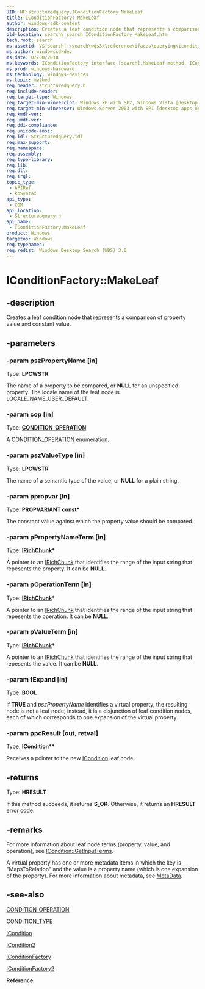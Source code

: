 ```yaml
---
UID: NF:structuredquery.IConditionFactory.MakeLeaf
title: IConditionFactory::MakeLeaf
author: windows-sdk-content
description: Creates a leaf condition node that represents a comparison of property value and constant value.
old-location: search\_search_IConditionFactory_MakeLeaf.htm
tech.root: search
ms.assetid: VS|search|~\search\wds3x\reference\ifaces\querying\iconditionfactory\makeleaf.htm
ms.author: windowssdkdev
ms.date: 07/30/2018
ms.keywords: IConditionFactory interface [search],MakeLeaf method, IConditionFactory.MakeLeaf, IConditionFactory::MakeLeaf, MakeLeaf, MakeLeaf method [search], MakeLeaf method [search],IConditionFactory interface, _search_IConditionFactory_MakeLeaf, search._search_IConditionFactory_MakeLeaf, structuredquery/IConditionFactory::MakeLeaf
ms.prod: windows-hardware
ms.technology: windows-devices
ms.topic: method
req.header: structuredquery.h
req.include-header: 
req.target-type: Windows
req.target-min-winverclnt: Windows XP with SP2, Windows Vista [desktop apps only]
req.target-min-winversvr: Windows Server 2003 with SP1 [desktop apps only]
req.kmdf-ver: 
req.umdf-ver: 
req.ddi-compliance: 
req.unicode-ansi: 
req.idl: Structuredquery.idl
req.max-support: 
req.namespace: 
req.assembly: 
req.type-library: 
req.lib: 
req.dll: 
req.irql: 
topic_type:
 - APIRef
 - kbSyntax
api_type:
 - COM
api_location:
 - Structuredquery.h
api_name:
 - IConditionFactory.MakeLeaf
product: Windows
targetos: Windows
req.typenames: 
req.redist: Windows Desktop Search (WDS) 3.0
---
```


# IConditionFactory::MakeLeaf


## -description


Creates a leaf condition node that represents a comparison of property value and constant value.
        


## -parameters




### -param pszPropertyName [in]

Type: <b>LPCWSTR</b>

The name of a property to be compared, or <b>NULL</b> for an unspecified property. The locale name of the leaf node is LOCALE_NAME_USER_DEFAULT.


### -param cop [in]

Type: <b><a href="https://msdn.microsoft.com/d1ec553d-f9fb-4039-9121-0f57bac15345">CONDITION_OPERATION</a></b>

A <a href="https://msdn.microsoft.com/d1ec553d-f9fb-4039-9121-0f57bac15345">CONDITION_OPERATION</a> enumeration.
            


### -param pszValueType [in]

Type: <b>LPCWSTR</b>

The name of a semantic type of the value, or <b>NULL</b> for a plain string.
            


### -param ppropvar [in]

Type: <b>PROPVARIANT const*</b>

The constant value against which the property value should be compared.
            


### -param pPropertyNameTerm [in]

Type: <b><a href="https://msdn.microsoft.com/5fcc5c82-8d56-4495-8248-cf2fd19dd85a">IRichChunk</a>*</b>

A pointer to an <a href="https://msdn.microsoft.com/5fcc5c82-8d56-4495-8248-cf2fd19dd85a">IRichChunk</a> that identifies the range of the input string that repesents the property. It can be <b>NULL</b>.
            


### -param pOperationTerm [in]

Type: <b><a href="https://msdn.microsoft.com/5fcc5c82-8d56-4495-8248-cf2fd19dd85a">IRichChunk</a>*</b>

A pointer to an <a href="https://msdn.microsoft.com/5fcc5c82-8d56-4495-8248-cf2fd19dd85a">IRichChunk</a> that identifies the range of the input string that repesents the operation. It can be <b>NULL</b>.
            


### -param pValueTerm [in]

Type: <b><a href="https://msdn.microsoft.com/5fcc5c82-8d56-4495-8248-cf2fd19dd85a">IRichChunk</a>*</b>

A pointer to an <a href="https://msdn.microsoft.com/5fcc5c82-8d56-4495-8248-cf2fd19dd85a">IRichChunk</a> that identifies the range of the input string that repesents the value. It can be <b>NULL</b>.
            


### -param fExpand [in]

Type: <b>BOOL</b>

If <b>TRUE</b> and <i>pszPropertyName</i> identifies a virtual property, the resulting node is not a leaf node; instead, it is a disjunction of leaf condition nodes, each of which corresponds to one expansion of the virtual property.
            


### -param ppcResult [out, retval]

Type: <b><a href="https://msdn.microsoft.com/7b880393-699d-438d-8d45-08fffc9d482f">ICondition</a>**</b>

Receives a pointer to the new <a href="https://msdn.microsoft.com/7b880393-699d-438d-8d45-08fffc9d482f">ICondition</a> leaf node.
            


## -returns



Type: <b>HRESULT</b>

If this method succeeds, it returns <b xmlns:loc="http://microsoft.com/wdcml/l10n">S_OK</b>. Otherwise, it returns an <b xmlns:loc="http://microsoft.com/wdcml/l10n">HRESULT</b> error code.




## -remarks



For more information about leaf node terms (property, value, and operation), see 
<a href="https://msdn.microsoft.com/9d169fb4-177f-42e6-a24c-bb0052d1d62b">ICondition::GetInputTerms</a>.

A virtual property has one or more metadata items in which the key is "MapsToRelation" and the value is a property name (which is one expansion of the property). For more information about metadata, see <a href="https://msdn.microsoft.com/b3322f0c-8929-4f0f-8d2d-44f063ff83db">MetaData</a>. 
     




## -see-also




<a href="https://msdn.microsoft.com/d1ec553d-f9fb-4039-9121-0f57bac15345">CONDITION_OPERATION</a>



<a href="https://msdn.microsoft.com/921cdcb0-2915-4bbe-af4b-3f62c3867ea4">CONDITION_TYPE</a>



<a href="https://msdn.microsoft.com/7b880393-699d-438d-8d45-08fffc9d482f">ICondition</a>



<a href="https://msdn.microsoft.com/32c68ff7-f0f3-40eb-801a-c5c21ec496fa">ICondition2</a>



<a href="https://msdn.microsoft.com/c678fa37-8673-4da7-9c23-9a7f478dc1b0">IConditionFactory</a>



<a href="https://msdn.microsoft.com/5ac0acb1-67f0-43f0-b1c1-2d8cf682a277">IConditionFactory2</a>



<b>Reference</b>
 

 

